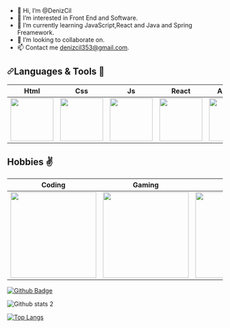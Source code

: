 - 👋 Hi, I’m @DenizCil
- 👀 I’m interested in Front End and Software.
- 🌱 I’m currently learning JavaScript,React and Java and Spring Freamework.
- 💞️ I’m looking to collaborate on.
- 📫 Contact me denizcil353@gmail.com.


<h2 dir="auto"><a id="user-content-languages--tools-" class="anchor" aria-hidden="true" href="#languages--tools-"><svg class="octicon octicon-link" viewBox="0 0 16 16" version="1.1" width="16" height="16" aria-hidden="true"><path fill-rule="evenodd" d="M7.775 3.275a.75.75 0 001.06 1.06l1.25-1.25a2 2 0 112.83 2.83l-2.5 2.5a2 2 0 01-2.83 0 .75.75 0 00-1.06 1.06 3.5 3.5 0 004.95 0l2.5-2.5a3.5 3.5 0 00-4.95-4.95l-1.25 1.25zm-4.69 9.64a2 2 0 010-2.83l2.5-2.5a2 2 0 012.83 0 .75.75 0 001.06-1.06 3.5 3.5 0 00-4.95 0l-2.5 2.5a3.5 3.5 0 004.95 4.95l1.25-1.25a.75.75 0 00-1.06-1.06l-1.25 1.25a2 2 0 01-2.83 0z"></path></svg></a>Languages &amp; Tools <g-emoji class="g-emoji" alias="muscle" fallback-src="https://github.githubassets.com/images/icons/emoji/unicode/1f4aa.png">💪</g-emoji></h2>
<table>
<thead>
<tr>
<th align="center">Html</th>
<th align="center">Css</th>
<th align="center">Js</th>
<th align="center">React</th>
<th align="center">Angular</th>
<th align="center">Git</th>
<th align="center">Github</th>
<th align="center">VS Code</th>
<th align="center">Java</th>
<th align="center">Spring Boot</th>
  </tr>
</thead>
<tbody>
<tr>
<td align="center"><a target="_blank" rel="noopener noreferrer" href="https://camo.githubusercontent.com/667a1b5f72fd3bea2f990da4a75cd30b92899281133f8b3cd2d9d6dbfe3d39b2/68747470733a2f2f6d656469612e67697068792e636f6d2f6d656469612f51737347456d706b79454f684243623765312f67697068792e676966"><img style="width: 100px; max-width: 100%;" src="https://camo.githubusercontent.com/667a1b5f72fd3bea2f990da4a75cd30b92899281133f8b3cd2d9d6dbfe3d39b2/68747470733a2f2f6d656469612e67697068792e636f6d2f6d656469612f51737347456d706b79454f684243623765312f67697068792e676966" data-canonical-src="https://media.giphy.com/media/QssGEmpkyEOhBCb7e1/giphy.gif"></a></td>
<td align="center"><a target="_blank" rel="noopener noreferrer" href="https://camo.githubusercontent.com/1570d27badfb7d7f31ca02a1357d859a445a4b944a21b9c40a3f7be7f7f57d01/68747470733a2f2f6d656469612e67697068792e636f6d2f6d656469612f43454874464833724a3678646842554b49542f67697068792e676966"><img style="width: 100px; max-width: 100%;" src="https://camo.githubusercontent.com/1570d27badfb7d7f31ca02a1357d859a445a4b944a21b9c40a3f7be7f7f57d01/68747470733a2f2f6d656469612e67697068792e636f6d2f6d656469612f43454874464833724a3678646842554b49542f67697068792e676966" data-canonical-src="https://media.giphy.com/media/CEHtFH3rJ6xdhBUKIT/giphy.gif"></a></td>
<td align="center"><a target="_blank" rel="noopener noreferrer" href="https://camo.githubusercontent.com/53e4f5a2f33be977b2621cd61be829829a67158735ee3f76c6af015ebe9a0af6/68747470733a2f2f6d656469612e67697068792e636f6d2f6d656469612f6c6e377a32655772696951416c6c6656636e2f67697068792e676966"><img style="width: 100px; max-width: 100%;" src="https://camo.githubusercontent.com/53e4f5a2f33be977b2621cd61be829829a67158735ee3f76c6af015ebe9a0af6/68747470733a2f2f6d656469612e67697068792e636f6d2f6d656469612f6c6e377a32655772696951416c6c6656636e2f67697068792e676966" data-canonical-src="https://media.giphy.com/media/ln7z2eWriiQAllfVcn/giphy.gif"></a></td>
<td align="center"><a target="_blank" rel="noopener noreferrer" href="https://camo.githubusercontent.com/002313a28ac7d09f24e8a70358139bb4f7c2c32eaf83a926e873bedf67b69eac/68747470733a2f2f6d656469612e67697068792e636f6d2f6d656469612f654e41736a4f353574506267616f72376d612f67697068792e676966"><img style="width: 100px; max-width: 100%;" src="https://camo.githubusercontent.com/002313a28ac7d09f24e8a70358139bb4f7c2c32eaf83a926e873bedf67b69eac/68747470733a2f2f6d656469612e67697068792e636f6d2f6d656469612f654e41736a4f353574506267616f72376d612f67697068792e676966" data-canonical-src="https://media.giphy.com/media/eNAsjO55tPbgaor7ma/giphy.gif"></a></td>
<td align="center"><a target="_blank" rel="noopener noreferrer" href="https://camo.githubusercontent.com/db4af503e86035b5548d4b60a8321c7d0b16b6b443450b43537401e65a7a6ea5/68747470733a2f2f6d656469612e67697068792e636f6d2f6d656469612f5845444948487033693862566f45647864372f67697068792e676966"><img style="width: 100px; max-width: 100%;" src="https://camo.githubusercontent.com/db4af503e86035b5548d4b60a8321c7d0b16b6b443450b43537401e65a7a6ea5/68747470733a2f2f6d656469612e67697068792e636f6d2f6d656469612f5845444948487033693862566f45647864372f67697068792e676966" data-canonical-src="https://media.giphy.com/media/XEDIHHp3i8bVoEdxd7/giphy.gif"></a></td>
<td align="center"><a target="_blank" rel="noopener noreferrer" href="https://camo.githubusercontent.com/f5986f0f631b304f434616e3e416b5a8a83bc3a1e888747944f2dcb308d613e1/68747470733a2f2f6d656469612e67697068792e636f6d2f6d656469612f6b483144426b504e795a504f6b304278724d2f67697068792e676966"><img style="width: 100px; max-width: 100%;" src="https://camo.githubusercontent.com/f5986f0f631b304f434616e3e416b5a8a83bc3a1e888747944f2dcb308d613e1/68747470733a2f2f6d656469612e67697068792e636f6d2f6d656469612f6b483144426b504e795a504f6b304278724d2f67697068792e676966" data-canonical-src="https://media.giphy.com/media/kH1DBkPNyZPOk0BxrM/giphy.gif"></a></td>
<td align="center"><a target="_blank" rel="noopener noreferrer" href="https://camo.githubusercontent.com/41bf0e992329cdc18dc8c593d43f10bec31ce176c5976fdf501377d785b9570e/68747470733a2f2f6d656469612e67697068792e636f6d2f6d656469612f4b7a4a6b7a6a676766474e355079366e6b542f67697068792e676966"><img style="width: 100px; max-width: 100%;" src="https://camo.githubusercontent.com/41bf0e992329cdc18dc8c593d43f10bec31ce176c5976fdf501377d785b9570e/68747470733a2f2f6d656469612e67697068792e636f6d2f6d656469612f4b7a4a6b7a6a676766474e355079366e6b542f67697068792e676966" data-canonical-src="https://media.giphy.com/media/KzJkzjggfGN5Py6nkT/giphy.gif"></a></td>
<td align="center"><a target="_blank" rel="noopener noreferrer" href="https://camo.githubusercontent.com/751293006d1c204a44ebaee3231c502b211d37f8438cfa90d37f8b2d23752bf1/68747470733a2f2f6d656469612e67697068792e636f6d2f6d656469612f49647941514a564e326b56504e55726f6a4d2f67697068792e676966"><img style="width: 100px; max-width: 100%;" src="https://camo.githubusercontent.com/751293006d1c204a44ebaee3231c502b211d37f8438cfa90d37f8b2d23752bf1/68747470733a2f2f6d656469612e67697068792e636f6d2f6d656469612f49647941514a564e326b56504e55726f6a4d2f67697068792e676966" data-canonical-src="https://media.giphy.com/media/IdyAQJVN2kVPNUrojM/giphy.gif"></a></td>
  <td align="center"><a target="_blank" rel="noopener noreferrer" href="https://camo.githubusercontent.com/751293006d1c204a44ebaee3231c502b211d37f8438cfa90d37f8b2d23752bf1/68747470733a2f2f6d656469612e67697068792e636f6d2f6d656469612f49647941514a564e326b56504e55726f6a4d2f67697068792e676966"><img style="width: 100px; max-width: 100%;" src="https://camo.githubusercontent.com/751293006d1c204a44ebaee3231c502b211d37f8438cfa90d37f8b2d23752bf1/68747470733a2f2f6d656469612e67697068792e636f6d2f6d656469612f49647941514a564e326b56504e55726f6a4d2f67697068792e676966" data-canonical-src="https://media.giphy.com/media/IdyAQJVN2kVPNUrojM/giphy.gif"></a></td>
  <td align="center"><a target="_blank" rel="noopener noreferrer" href="[https://camo.githubusercontent.com/751293006d1c204a44ebaee3231c502b211d37f8438cfa90d37f8b2d23752bf1/68747470733a2f2f6d656469612e67697068792e636f6d2f6d656469612f49647941514a564e326b56504e55726f6a4d2f67697068792e676966](https://spring.io/images/spring-logo-9146a4d3298760c2e7e49595184e1975.svg)"><img style="width: 100px; max-width: 100%;" src="https://camo.githubusercontent.com/751293006d1c204a44ebaee3231c502b211d37f8438cfa90d37f8b2d23752bf1/68747470733a2f2f6d656469612e67697068792e636f6d2f6d656469612f49647941514a564e326b56504e55726f6a4d2f67697068792e676966" data-canonical-src="https://media.giphy.com/media/IdyAQJVN2kVPNUrojM/giphy.gif"></a></td>
  
  
</tr>
</tbody>
</table>

##  Hobbies ✌️

|Coding|Gaming|Reading|Listening|
|:-:|:-:|:-:|:-:|
|<img style="width: 200px" src="https://media.giphy.com/media/fkZukR450RQ1qnGaq9/giphy.gif">|<img style="width: 200px" src="https://media.giphy.com/media/z0hUv6bpBWUUOtShDf/giphy.gif">| <img style="width: 200px" src="https://media.giphy.com/media/YMc3ZQrVYqtTTdTi5e/giphy.gif">|<img style="width: 200px" src="https://media.giphy.com/media/tqfS3mgQU28ko/giphy.gif">




[![Github Badge](https://img.shields.io/badge/-Github-000?style=quare&labelColor=000&logo=Github&logoColor=white&link=link)](https://github.com/DenizCil)





![Github stats 2](https://github-readme-stats.vercel.app/api?username=DenizCil&show_icons=true&theme=radical)


[![Top Langs](https://github-readme-stats.vercel.app/api/top-langs/?username=DenizCil)](https://github.com/DenizCil)


